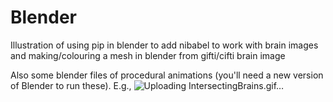 # Blender

Illustration of using pip in blender to add nibabel to work with brain images and making/colouring a mesh in blender from gifti/cifti brain image

Also some blender files of procedural animations (you'll need a new version of Blender to run these).
E.g., 
![Uploading IntersectingBrains.gif…]()

